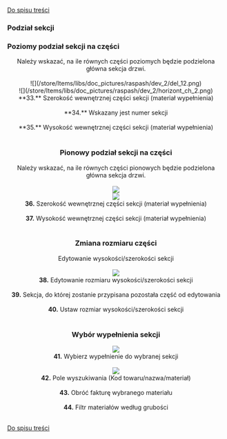 [Do spisu treści](/service/doc/?cid=folding)

### Podział sekcji
### Poziomy podział sekcji na części <br>
<center>
Należy wskazać, na ile równych części poziomych będzie podzielona główna sekcja drzwi. <br><br>
![](/store/Items/libs/doc_pictures/raspash/dev_2/del_12.png) <br>
![](/store/Items/libs/doc_pictures/raspash/dev_2/horizont_ch_2.png) <br>
**33.** Szerokość wewnętrznej części sekcji (materiał wypełnienia) <br><br>
**34.** Wskazany jest numer sekcji <br><br>
**35.** Wysokość wewnętrznej części sekcji (materiał wypełnienia) <br><br>

### Pionowy podział sekcji na części
Należy wskazać, na ile równych części pionowych będzie podzielona główna sekcja drzwi. <br><br>
![](/store/Items/libs/doc_pictures/raspash/dev_2/ver_1.png) <br>
![](/store/Items/libs/doc_pictures/raspash/dev_2/vert_ch_2.png) <br>
**36.** Szerokość wewnętrznej części sekcji (materiał wypełnienia) <br><br>
**37.** Wysokość wewnętrznej części sekcji (materiał wypełnienia) <br><br>

### Zmiana rozmiaru części
Edytowanie wysokości/szerokości sekcji <br><br>
![](/store/Items/libs/doc_pictures/raspash/dev_2/razm.png) <br>
**38.** Edytowanie rozmiaru wysokości/szerokości sekcji <br><br>
**39.** Sekcja, do której zostanie przypisana pozostała część od edytowania <br><br>
**40.** Ustaw rozmiar wysokości/szerokości sekcji <br><br>

### Wybór wypełnienia sekcji
![](/store/Items/libs/doc_pictures/raspash/napoln_1.png) <br>
**41.** Wybierz wypełnienie do wybranej sekcji <br><br>
![](/store/Items/libs/doc_pictures/raspash/dev_2/napoln_2.png) <br>
**42.** Pole wyszukiwania (Kod towaru/nazwa/materiał) <br><br>
**43.** Obróć fakturę wybranego materiału <br><br>
**44.** Filtr materiałów według grubości <br><br>
</center>


[Do spisu treści](/service/doc/?cid=folding)
